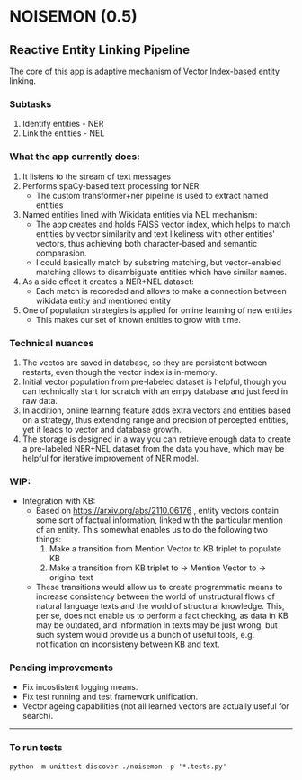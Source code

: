 # NOISEMON (0.5)
## Reactive Entity Linking Pipeline
The core of this app is adaptive mechanism of Vector Index-based entity linking.

### Subtasks
1. Identify entities - NER
2. Link the entities - NEL


### What the app currently does:
1. It listens to the stream of text messages
2. Performs spaCy-based text processing for NER:
    - The custom transformer+ner pipeline is used to extract named entities
3. Named entities lined with Wikidata entities via NEL mechanism:
    - The app creates and holds FAISS vector index, which helps to match entities by vector similarity and text likeliness with other entities' vectors, thus achieving both character-based and semantic comparasion.
    - I could basically match by substring matching, but vector-enabled matching allows to disambiguate entities which have similar names.
4. As a side effect it creates a NER+NEL dataset:
    - Each match is recoreded and allows to make a connection between wikidata entity and mentioned entity
5. One of population strategies is applied for online learning of new entities
    - This makes our set of known entities to grow with time.


### Technical nuances
1. The vectos are saved in database, so they are persistent between restarts, even though the vector index is in-memory.
2. Initial vector population from pre-labeled dataset is helpful, though you can technically start for scratch with an empy database and just feed in raw data.
3. In addition, online learning feature adds extra vectors and entities based on a strategy, thus extending range and precision of percepted entities, yet it leads to vector and database growth.
4. The storage is designed in a way you can retrieve enough data to create a pre-labeled NER+NEL dataset from the data you have, which may be helpful for iterative improvement of NER model.


### WIP:
+ Integration with KB:
    - Based on https://arxiv.org/abs/2110.06176 , entity vectors contain some sort of factual information, linked with the particular mention of an entity. This somewhat enables us to do the following two things:
        1. Make a transition from Mention Vector to KB triplet to populate KB
        2. Make a transition from KB triplet to -> Mention Vector to -> original text
    - These transitions would allow us to create programmatic means to increase consistency between the world of unstructural flows of natural language texts and the world of structural knowledge. This, per se, does not enable us to perform a fact checking, as data in KB may be outdated, and information in texts may be just wrong, but such system would provide us a bunch of useful tools, e.g. notification on inconsisteny between KB and text.

### Pending improvements
+ Fix incostistent logging means.
+ Fix test running and test framework unification.
+ Vector ageing capabilities (not all learned vectors are actually useful for search).

-----------
### To run tests
`python -m unittest discover ./noisemon -p '*.tests.py'`
